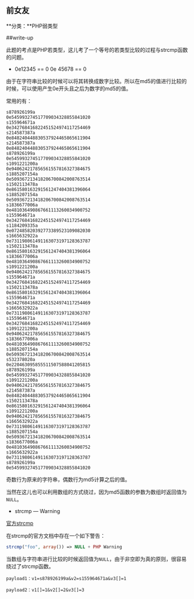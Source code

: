 ## 前女友

**分类：**PHP弱类型

##write-up

此题的考点是PHP若类型，这儿考了一个等号的若类型比较的过程与strcmp函数的问题。

- 0e12345 == 0  0e 45678 == 0

由于在字符串比较的时候可以将其转换成数字比较。所以在md5的值进行比较的时候，可以使用产生0e开头且之后为数字的md5的值。

常用的有：

```
s878926199a
0e545993274517709034328855841020
s155964671a
0e342768416822451524974117254469
s214587387a
0e848240448830537924465865611904
s214587387a
0e848240448830537924465865611904
s878926199a
0e545993274517709034328855841020
s1091221200a
0e940624217856561557816327384675
s1885207154a
0e509367213418206700842008763514
s1502113478a
0e861580163291561247404381396064
s1885207154a
0e509367213418206700842008763514
s1836677006a
0e481036490867661113260034900752
s155964671a
0e342768416822451524974117254469
s1184209335a
0e072485820392773389523109082030
s1665632922a
0e731198061491163073197128363787
s1502113478a
0e861580163291561247404381396064
s1836677006a
0e481036490867661113260034900752
s1091221200a
0e940624217856561557816327384675
s155964671a
0e342768416822451524974117254469
s1502113478a
0e861580163291561247404381396064
s155964671a
0e342768416822451524974117254469
s1665632922a
0e731198061491163073197128363787
s155964671a
0e342768416822451524974117254469
s1091221200a
0e940624217856561557816327384675
s1836677006a
0e481036490867661113260034900752
s1885207154a
0e509367213418206700842008763514
s532378020a
0e220463095855511507588041205815
s878926199a
0e545993274517709034328855841020
s1091221200a
0e940624217856561557816327384675
s214587387a
0e848240448830537924465865611904
s1502113478a
0e861580163291561247404381396064
s1091221200a
0e940624217856561557816327384675
s1665632922a
0e731198061491163073197128363787
s1885207154a
0e509367213418206700842008763514
s1836677006a
0e481036490867661113260034900752
s1665632922a
0e731198061491163073197128363787
s878926199a
0e545993274517709034328855841020
```

奇数行为原来的字符串，偶数行为md5计算之后的值。

当然在这儿也可以利用数组的方式绕过，因为md5函数的参数为数组时返回值为`NULL`。

- strcmp — Warning

[官方strcmp](http://php.net/manual/zh/function.strcmp.php)

在strcmp的官方文档中存在一个如下警告：

```php
strcmp("foo", array()) => NULL + PHP Warning
```

当数组与字符串进行比较的时候返回值为`NULL`，由于非空即为真的原则，很容易绕过了strcmp函数。

`payload1：v1=s878926199a&v2=s155964671a&v3[]=1`

`payload2：v1[]=1&v2[]=2&v3[]=3`

